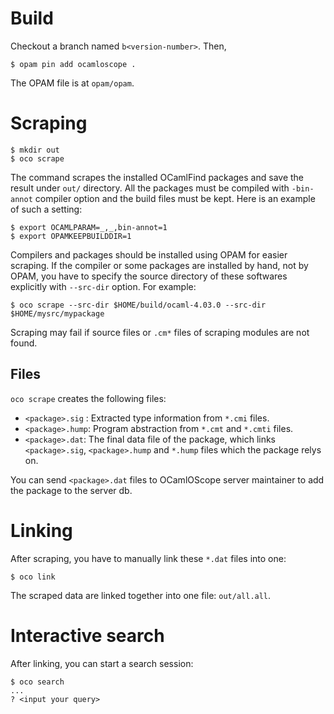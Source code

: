 # Build

Checkout a branch named `b<version-number>`.  Then,

```shell
$ opam pin add ocamloscope .
```

The OPAM file is at `opam/opam`.

# Scraping

```
$ mkdir out
$ oco scrape
```

The command scrapes the installed OCamlFind packages and save the result under `out/` directory.  All the packages must be compiled with `-bin-annot` compiler option and the build files must be kept.  Here is an example of such a setting:

```
$ export OCAMLPARAM=_,_,bin-annot=1
$ export OPAMKEEPBUILDDIR=1
```

Compilers and packages should be installed using OPAM for easier scraping.  If the compiler or some packages are installed by hand, not by OPAM, you have to specify the source directory of these softwares explicitly with `--src-dir` option. For example:

```
$ oco scrape --src-dir $HOME/build/ocaml-4.03.0 --src-dir $HOME/mysrc/mypackage
```

Scraping may fail if source files or `.cm*` files of scraping modules are not found.

## Files

`oco scrape` creates the following files:

* `<package>.sig` : Extracted type information from `*.cmi` files.
* `<package>.hump`: Program abstraction from `*.cmt` and `*.cmti` files. 
* `<package>.dat`: The final data file of the package, which links `<package>.sig`, `<package>.hump` and `*.hump` files which the package relys on.

You can send `<package>.dat` files to OCamlOScope server maintainer to add the package to the server db.

# Linking

After scraping, you have to manually link these `*.dat` files into one:

```
$ oco link
```

The scraped data are linked together into one file: `out/all.all`.

# Interactive search

After linking, you can start a search session:

```
$ oco search
...
? <input your query>
```

